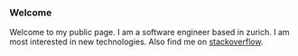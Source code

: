 ### Welcome

Welcome to my public page. I am a software engineer based in zurich. 
I am most interested in new technologies.
Also find me on [stackoverflow](https://stackoverflow.com/users/1892523/link).


<!--
**linkdotnet/linkdotnet** is a ✨ _special_ ✨ repository because its `README.md` (this file) appears on your GitHub profile.

Here are some ideas to get you started:

- 🔭 I’m currently working on ...
- 🌱 I’m currently learning ...
- 👯 I’m looking to collaborate on ...
- 🤔 I’m looking for help with ...
- 💬 Ask me about ...
- 📫 How to reach me: ...
- 😄 Pronouns: ...
- ⚡ Fun fact: ...
-->
